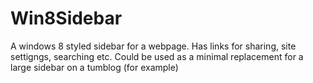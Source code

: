 Win8Sidebar
===========

A windows 8 styled sidebar for a webpage. Has links for sharing, site settigngs, searching etc. Could be used as a minimal replacement for a large sidebar on a tumblog (for example)
